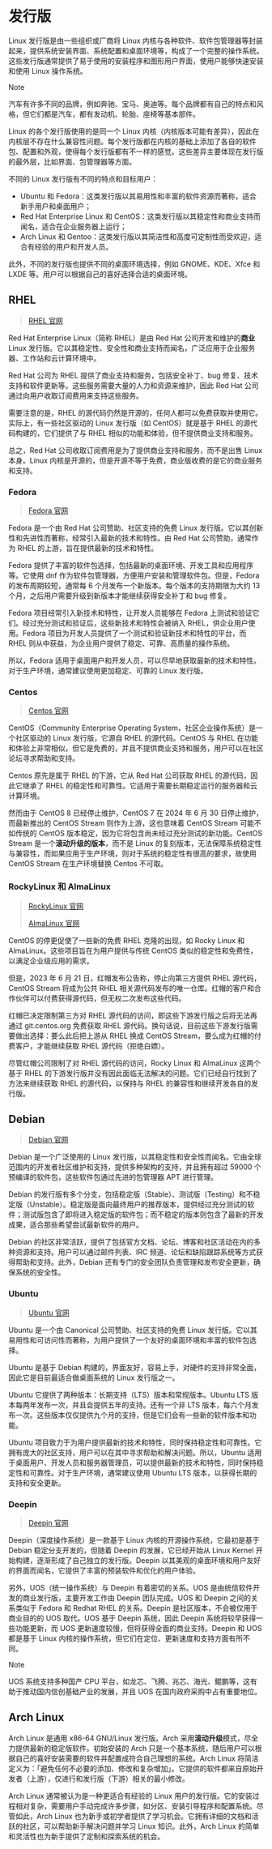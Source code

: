 # 发行版

Linux 发行版是由一些组织或厂商将 Linux 内核与各种软件、软件包管理器等封装起来，提供系统安装界面、系统配置和桌面环境等，构成了一个完整的操作系统。这些发行版通常提供了易于使用的安装程序和图形用户界面，使用户能够快速安装和使用 Linux 操作系统。

> [!NOTE]
> 汽车有许多不同的品牌，例如奔驰、宝马、奥迪等。每个品牌都有自己的特点和风格，但它们都是汽车，都有发动机、轮胎、座椅等基本部件。

Linux 的各个发行版使用的是同一个 Linux 内核（内核版本可能有差异），因此在内核层不存在什么兼容性问题。每个发行版都在内核的基础上添加了各自的软件包、配置和外观，使得每个发行版都有不一样的感觉。这些差异主要体现在发行版的最外层，比如界面、包管理器等方面。

不同的 Linux 发行版有不同的特点和目标用户：

- Ubuntu 和 Fedora：这类发行版以其易用性和丰富的软件资源而著称，适合新手用户和桌面用户；
- Red Hat Enterprise Linux 和 CentOS：这类发行版以其稳定性和商业支持而闻名，适合在企业服务器上运行；
- Arch Linux 和 Gentoo：这类发行版以其简洁性和高度可定制性而受欢迎，适合有经验的用户和开发人员。

此外，不同的发行版也提供不同的桌面环境选择，例如 GNOME、KDE、Xfce 和 LXDE 等。用户可以根据自己的喜好选择合适的桌面环境。

## RHEL

> [RHEL 官网](https://www.redhat.com/)

Red Hat Enterprise Linux（简称 RHEL）是由 Red Hat 公司开发和维护的**商业** Linux 发行版。它以其稳定性、安全性和商业支持而闻名，广泛应用于企业服务器、工作站和云计算环境中。

Red Hat 公司为 RHEL 提供了商业支持和服务，包括安全补丁、bug 修复、技术支持和软件更新等。这些服务需要大量的人力和资源来维护，因此 Red Hat 公司通过向用户收取订阅费用来支持这些服务。

需要注意的是，RHEL 的源代码仍然是开源的，任何人都可以免费获取并使用它。实际上，有一些社区驱动的 Linux 发行版（如 CentOS）就是基于 RHEL 的源代码构建的，它们提供了与 RHEL 相似的功能和体验，但不提供商业支持和服务。

总之，Red Hat 公司收取订阅费用是为了提供商业支持和服务，而不是出售 Linux 本身。Linux 内核是开源的，但是开源不等于免费，商业版收费的是它的商业服务和支持。

### Fedora

> [Fedora 官网](https://fedoraproject.org/)

Fedora 是一个由 Red Hat 公司赞助、社区支持的免费 Linux 发行版。它以其创新性和先进性而著称，经常引入最新的技术和特性。由 Red Hat 公司赞助，通常作为 RHEL 的上游，旨在提供最新的技术和特性。

Fedora 提供了丰富的软件包选择，包括最新的桌面环境、开发工具和应用程序等。它使用 dnf 作为软件包管理器，方便用户安装和管理软件包。但是，Fedora 的发布周期较短，通常每 6 个月发布一个新版本。每个版本的支持期限为大约 13 个月，之后用户需要升级到新版本才能继续获得安全补丁和 bug 修复。

Fedora 项目经常引入新技术和特性，让开发人员能够在 Fedora 上测试和验证它们。经过充分测试和验证后，这些新技术和特性会被纳入 RHEL，供企业用户使用。Fedora 项目为开发人员提供了一个测试和验证新技术和特性的平台，而 RHEL 则从中获益，为企业用户提供了稳定、可靠、高质量的操作系统。

所以，Fedora 适用于桌面用户和开发人员，可以尽早地获取最新的技术和特性。对于生产环境，通常建议使用更加稳定、可靠的 Linux 发行版。

### Centos

> [Centos 官网](https://www.centos.org/)

CentOS（Community Enterprise Operating System，社区企业操作系统）是一个社区驱动的 Linux 发行版，它源自 RHEL 的源代码。CentOS 与 RHEL 在功能和体验上非常相似，但它是免费的，并且不提供商业支持和服务，用户可以在社区论坛寻求帮助和支持。

Centos 原先是属于 RHEL 的下游，它从 Red Hat 公司获取 RHEL 的源代码，因此它继承了 RHEL 的稳定性和可靠性。它适用于需要长期稳定运行的服务器和云计算环境。

然而由于 CentOS 8 已经停止维护，CentOS 7 在 2024 年 6 月 30 日停止维护，而最新推出的 CentOS Stream 则作为上游，这也意味着 CentOS Stream 可能不如传统的 CentOS 版本稳定，因为它将包含尚未经过充分测试的新功能。CentOS Stream 是一个**滚动升级的版本**，而不是 Linux 的复刻版本，无法保障系统稳定性与兼容性，而如果应用于生产环境，则对于系统的稳定性有很高的要求，故使用 CentOS Stream 在生产环境替换 Centos 不可取。

### RockyLinux 和 AlmaLinux

> [RockyLinux 官网](https://rockylinux.org/)
>
> [AlmaLinux 官网](https://almalinux.org/)

CentOS 的停更促使了一些新的免费 RHEL 克隆的出现，如 Rocky Linux 和 AlmaLinux。这些项目旨在为用户提供与传统 CentOS 类似的稳定性和免费性，以满足企业级应用的需求。

但是，2023 年 6 月 21 日，红帽发布公告称，停止向第三方提供 RHEL 源代码，CentOS Stream 将成为公共 RHEL 相关源代码发布的唯一仓库。红帽的客户和合作伙伴可以付费获得源代码，但无权二次发布这些代码。

红帽已决定限制第三方对 RHEL 源代码的访问，即这些下游发行版之后将无法再通过 git.centos.org 免费获取 RHEL 源代码。换句话说，目前这些下游发行版需要做出选择：要么此后把上游从 RHEL 换成 CentOS Stream，要么成为红帽的付费客户，才能继续获取 RHEL 源代码（拒绝白嫖）。

尽管红帽公司限制了对 RHEL 源代码的访问，Rocky Linux 和 AlmaLinux 这两个基于 RHEL 的下游发行版并没有因此面临无法解决的问题。它们已经自行找到了方法来继续获取 RHEL 的源代码，以保持与 RHEL 的兼容性和继续开发各自的发行版。

## Debian

> [Debian 官网](https://www.debian.org/)

Debian 是一个广泛使用的 Linux 发行版，以其稳定性和安全性而闻名。它由全球范围内的开发者社区维护和支持，提供多种架构的支持，并且拥有超过 59000 个预编译的软件包，这些软件包通过先进的包管理器 APT 进行管理。

Debian 的发行版有多个分支，包括稳定版（Stable）、测试版（Testing）和不稳定版（Unstable）。稳定版是面向最终用户的推荐版本，提供经过充分测试的软件；测试版包含了即将进入稳定版的软件包；而不稳定的版本则包含了最新的开发成果，适合那些希望尝试最新软件的用户。

Debian 的社区非常活跃，提供了包括官方文档、论坛、博客和社区活动在内的多种资源和支持。用户可以通过邮件列表、IRC 频道、论坛和缺陷跟踪系统等方式获得帮助和支持。此外，Debian 还有专门的安全团队负责管理和发布安全更新，确保系统的安全性。

### Ubuntu

> [Ubuntu 官网](https://ubuntu.com/)

Ubuntu 是一个由 Canonical 公司赞助、社区支持的免费 Linux 发行版。它以其易用性和可访问性而著称，为用户提供了一个友好的桌面环境和丰富的软件包选择。

Ubuntu 是基于 Debian 构建的，界面友好，容易上手，对硬件的支持非常全面，因此它是目前最适合做桌面系统的 Linux 发行版之一。

Ubuntu 它提供了两种版本：长期支持（LTS）版本和常规版本。Ubuntu LTS 版本每两年发布一次，并且会提供五年的支持。还有一个非 LTS 版本，每六个月发布一次。这些版本仅仅提供九个月的支持，但是它们会有一些新的软件版本和功能。

Ubuntu 项目致力于为用户提供最新的技术和特性，同时保持稳定性和可靠性。它拥有庞大的社区支持，用户可以在其中寻求帮助和解决问题。所以，Ubuntu 适用于桌面用户、开发人员和服务器管理员，可以提供最新的技术和特性，同时保持稳定性和可靠性。对于生产环境，通常建议使用 Ubuntu LTS 版本，以获得长期的支持和安全更新。

### Deepin

> [Deepin 官网](https://www.deepin.org/)

Deepin（深度操作系统）是一款基于 Linux 内核的开源操作系统，它最初是基于 Debian 稳定分支开发的，但随着 Deepin 的发展，它已经开始从 Linux Kernel 开始构建，逐渐形成了自己独立的发行版。Deepin 以其美观的桌面环境和用户友好的界面而闻名，它提供了丰富的预装软件和优化的用户体验。

另外，UOS（统一操作系统）与 Deepin 有着密切的关系。UOS 是由统信软件开发的商业发行版，主要开发工作由 Deepin 团队完成。UOS 和 Deepin 之间的关系类似于 Fedora 和 Redhat RHEL 的关系。Deepin 是社区版本，不会被仅用于商业目的的 UOS 取代。UOS 基于 Deepin 系统，因此 Deepin 系统将较早获得一些功能更新，而 UOS 更新速度较慢，但将获得全面的商业支持。Deepin 和 UOS 都是基于 Linux 内核的操作系统，但它们在定位、更新速度和支持方面有所不同。

> [!NOTE]
> UOS 系统支持多种国产 CPU 平台，如龙芯、飞腾、兆芯、海光、鲲鹏等，这有助于推动国内信创基础产业的发展，并且 UOS 在国内政府采购中占有重要地位。

## Arch Linux

Arch Linux 是通用 x86-64 GNU/Linux 发行版。Arch 采用**滚动升级**模式，尽全力提供最新的稳定版软件。初始安装的 Arch 只是一个基本系统，随后用户可以根据自己的喜好安装需要的软件并配置成符合自己理想的系统。Arch Linux 将简洁定义为：「避免任何不必要的添加、修改和复杂增加」。它提供的软件都来自原始开发者（上游），仅进行和发行版（下游）相关的最小修改。

Arch Linux 通常被认为是一种更适合有经验的 Linux 用户的发行版。它的安装过程相对复杂，需要用户手动完成许多步骤，如分区、安装引导程序和配置系统。尽管如此，Arch Linux 也为新手或初学者提供了学习机会。它拥有详细的文档和活跃的社区，可以帮助新手解决问题并学习 Linux 知识。此外，Arch Linux 的简单和灵活性也为新手提供了定制和探索系统的机会。
